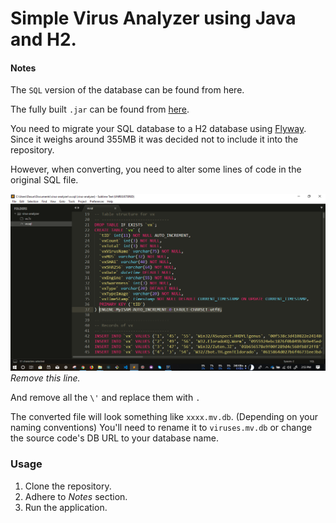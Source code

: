 # Simple Virus Analyzer using Java and H2.

#### Notes

The `SQL` version of the database can be found from here.

The fully built `.jar` can be found from [here](https://www.youtube.com/redirect?v=4U_AAtMel94&redir_token=9TkcYTej7ZGj-nY11U1SC5k6yBB8MTUzMDE3NzE4M0AxNTMwMDkwNzgz&event=video_description&q=https%3A%2F%2Fdrive.google.com%2Fopen%3Fid%3D0B1g-HCHDlI3PSkpCOUE4bkpSSlk).

You need to migrate your SQL database to a H2 database using [Flyway](https://flywaydb.org/getstarted/firststeps/commandline). Since it weighs around 355MB it was decided not to include it into the repository.

However, when converting, you need to alter some lines of code in the original SQL file.

![Remove this line](docs/2.png "Remove this")
_Remove this line._

And remove all the `\'` and replace them with `.`

The converted file will look something like `xxxx.mv.db`. (Depending on your naming conventions) You'll need to rename it to `viruses.mv.db` or change the source code's DB URL to your database name.

### Usage

1. Clone the repository.
2. Adhere to *Notes* section.
3. Run the application. 


